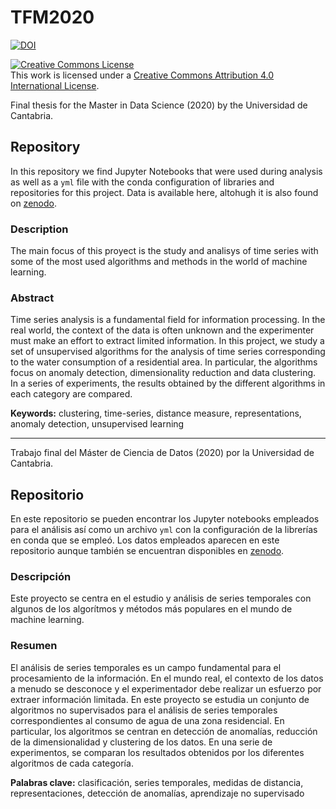 # TFM2020

[![DOI](https://zenodo.org/badge/DOI/10.5281/zenodo.4023057.svg)](https://doi.org/10.5281/zenodo.4023057)

<a rel="license" href="http://creativecommons.org/licenses/by/4.0/"><img alt="Creative Commons License" style="border-width:0" src="https://i.creativecommons.org/l/by/4.0/88x31.png" /></a><br />This work is licensed under a <a rel="license" href="http://creativecommons.org/licenses/by/4.0/">Creative Commons Attribution 4.0 International License</a>.



Final thesis for the Master in Data Science (2020) by the Universidad de Cantabria.

## Repository
In this repository we find Jupyter Notebooks that were used during analysis as well as a `yml` file with the conda configuration of libraries and repositories for this project. Data is available here, altohugh it is also found  on [zenodo](http://doi.org/10.5281/zenodo.4022906).

### Description
The main focus of this proyect is the study and analisys of time series with some of the most used algorithms and methods in the world of machine learning.

### Abstract
Time series analysis is a fundamental field for information processing. In the real world, the context of the data is often unknown and the experimenter must make an effort to extract limited information. In this project, we study a set of unsupervised algorithms for the analysis of time series corresponding to the water consumption of a residential area. In particular, the algorithms focus on anomaly detection, dimensionality reduction and data clustering. In a series of experiments, the results obtained by the different algorithms in each category are compared.

**Keywords:** clustering, time-series, distance measure, representations, anomaly detection, unsupervised learning

---

Trabajo final del Máster de Ciencia de Datos (2020) por la Universidad de Cantabria.

## Repositorio
En este repositorio se pueden encontrar los Jupyter notebooks empleados para el análisis así como un archivo `yml` con la configuración de la librerías en conda que se empleó. Los datos empleados aparecen en este repositorio aunque también se encuentran disponibles en [zenodo](http://doi.org/10.5281/zenodo.4022906).

### Descripción
Este proyecto se centra en el estudio y análisis de series temporales con algunos de los algorítmos y métodos más populares en el mundo de machine learning.

### Resumen
El análisis de series temporales es un campo fundamental para el procesamiento de la información. En el mundo real, el contexto de los datos a menudo se desconoce y el experimentador debe realizar un esfuerzo por extraer información limitada. En este proyecto se estudia un conjunto de algoritmos no supervisados para el análisis de series temporales correspondientes al consumo de agua de una zona residencial. En particular, los algoritmos se centran en detección de anomalías, reducción de la dimensionalidad y clustering de los datos. En una serie de experimentos, se comparan los resultados obtenidos por los diferentes algoritmos de cada categoría.

**Palabras clave:** clasificación, series temporales, medidas de distancia, representaciones, detección de anomalías, aprendizaje no supervisado
